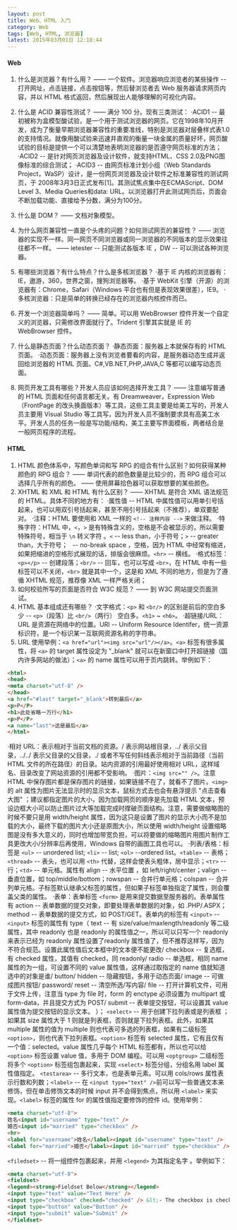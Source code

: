 ```yaml
---
layout: post
title: Web、HTML 入门
category: Web
tags: [Web, HTML, 浏览器]
latest: 2015年03月01日 12:18:44
---
```


#### Web

1. 什么是浏览器？有什么用？
   —— 一个软件。浏览器响应浏览者的某些操作 -- 打开网址，点击链接，点击按钮等，然后替浏览者去 Web 服务器请求网页内容，并以 HTML 格式返回，然后展现出人能够理解的可视化内容。

2. 什么是 ACID 兼容性测试？
   —— 满分 100 分。现有三类测试：
   ·ACID1 -- 最初被称为盒模型酸试验，是一个用于测试浏览器的网页。它在1998年10月开发，成为了衡量早期浏览器兼容性的重要准线，特别是浏览器对层叠样式表1.0的支持情况。就像用酸试验来迅速并直观的衡量一块金属的质量好坏，网页酸试验的目标是提供一个可以清楚地表明浏览器的是否遵守网页标准的方法；
   ·ACID2 -- 是针对网页浏览器及设计软件，就支持HTML、CSS 2.0及PNG图像标准的综合测试；
   ·ACID3 --  由网页标准计划小组（Web Standards Project，WaSP）设计，是一份网页浏览器及设计软件之标准兼容性的测试网页，于 2008年3月3日正式发布[1]。其测试焦点集中在ECMAScript、DOM Level 3、Media Queries和data: URL。以浏览器打开此测试网页后，页面会不断加载功能、直接给予分数，满分为100分。

3. 什么是 DOM？
   —— 文档对象模型。

4. 为什么网页兼容性一直是个头疼的问题？如何测试网页的兼容性？
   —— 浏览器的实现不一样。同一网页不同浏览器或同一浏览器的不同版本的显示效果往往都不一样。
   —— ietester -- 只能测试各版本 IE ，DW -- 可以测试各种浏览器。

5. 有哪些浏览器？有什么特点？什么是多核浏览器？
   ·基于 IE 内核的浏览器有：IE，遨游，360，世界之窗，搜狗浏览器等。
   ·基于 WebKit 引擎（开源）的浏览器有：Chrome，Safari（Windows 平台也有但是表现效果很差），IE9。
   ·多核浏览器：只是简单的转换已经存在的浏览器内核控件而已。

6. 开发一个浏览器简单吗？
   —— 简单。可以用 WebBrowser 控件开发一个自定义的浏览器，只需修改界面就行了。Trident 引擎其实就是 IE 的 WebBrowser 控件。

7. 什么是静态页面？什么动态页面？
   ·静态页面：服务器上本就保存有的 HTML 页面。
   ·动态页面：服务器上没有浏览者要看的内容，是服务器动态生成并返回给浏览器的 HTML 页面。C#,VB.NET,PHP,JAVA,C 等都可以编写动态页面。

8. 网页开发工具有哪些？开发人员应该如何选择开发工具？
   —— 注意编写普通的 HTML 页面和任何语言都无关。有 Dreamweaver，Expression Web（FrontPage 的改头换面版本）等工具，这些工具主要是给美工写的，开发人员主要用 Visual Studio 等工具写，因为开发人员不强制要求具有高美工水平。开发人员的任务一般是写功能/结构，美工主要写界面模板，两者结合是一般网页程序的流程。

#### HTML

1. HTML 颜色体系中，写颜色单词和写 RPG 的组合有什么区别？如何获得某种颜色的 RPG 组合？
   —— 单词代表的颜色数量是比较少的，而 RPG 组合可以选择几乎所有的颜色。
   —— 使用屏幕拾色器可以获取想要的某些颜色。
2. XHTML 和 XML 和 HTML 有什么区别？
   —— XHTML 是符合 XML 语法规范的 HTML。具体不同的地方有：
   ·属性值 -- HTML 中属性值可以用单引号括起来，也可以用双引号括起来，甚至不用引号括起来（不推荐），单双要配对。
   ·注释：HTML 要使用和 XML 一样的 `<!-- 注释内容 -->` 来做注释。
   ·特殊字符：HTML 中，`<`，`>` 是有特殊含义的，空格是不会被显示的，所以需要特殊符号，相当于 `\n` 转义字符 。`<` -- less than，小于符号；`>` -- greater than，大于符号；` ` -- no-break space ，空格，因为 HTML 中经常有缩进，如果把缩进的空格形式展现的话，排版会很麻烦。`<hr>` -- 横线。
   ·格式标签：`<p></p>` -- 创建段落；`<br/>` -- 回车，也可以写成 `<br>`，在 HTML 中有一些标签可以不关闭，`<br>` 就是其中一个，这是和 XML 不同的地方，但是为了遵循 XHTML 规范，推荐像 XML 一样严格关闭；
3. 如何校验所写的页面是否符合 W3C 规范？
   —— 到 W3C 网站提交页面测试。
4. HTML 基本组成还有哪些？
   ·文字格式：`<p>` 和 `<br/>` 的区别是前后的空白多少 -- `<p>`（段落）比 `<br/>`（两行） 空白多。`<h1>` ~ `<h6>`。
   ·超链接/URL：URL 是资源在网络中的位置。URI -- Uniform Resource Identifer，统一资源标识符，是一个标识某一互联网资源名称的字符串。
5. URL 使用举例：`<a href="url"><img src="url"/></a>`。`<a>` 标签有很多属性，将 `<a>` 的 target 属性设定为 "_blank" 就可以在新窗口中打开超链接（国内许多网站的做法）；`<a>` 的 name 属性可以用于页内跳转。举例如下：

``` html
<html>
<head>
<meta charset="utf-8" />
</head>
<a href="#last" target="_blank">转到最后</a>
<p>P</P>
<h1>此处省略一万行</h1>
<p>P</P>
<a name="last">这是最后</a>
</html>
```

·相对 URL：表示相对于当前文档的资源。/ 表示网站根目录，../ 表示父目录，../../  表示父目录的父目录，./ 或者不写任何斜线表示相对于当前路径（当前 HTML 文件的所在路径）的目录。站内资源的引用最好使用相对 URL，这样域名、目录改变了网站资源的引用都不受影响。
·图片：`<img src="" />`。注意 HTML 中保存图片都是保存图片的链接，如果链接不在了，就看不了图片。`<img>` 的 alt 属性为图片无法显示时的显示文本，鼠标方式去也会有悬浮提示 "点击查看大图" ；建议都指定图片的大小，因为加载网页的顺序是先加载 HTML 文本，预设边框大小可以防止图片过大等加载完成时撑破页面结构。注意，需要做缩略图的时候不要只是用 width/height 属性，因为这只是设置了图片的显示大小而不是加载的大小，最终下载的图片大小还是原图大小，所以使用 width/height 设置缩略图是没有多大意义的，同时也增加带宽负担，可以将要做的缩略图片用图片制作工具更改大小/分辨率后再使用，Windows 自带的画图工具也可以。
·列表/表格：标签是 `<ul>` -- unordered list; `<li>` -- list; `<ol>` --ordered list。`<table>` -- 表格；`<thread>` -- 表头，也可以用 `<th>` 代替，这样会使表头粗体，居中显示；`<tr>` -- 行；`<td>` -- 单元格。属性有 align -- 水平位置 ，如 left/right/center；valign -- 垂直位置，如 top/middle/bottom；rowspan -- 合并行单元格；colspan -- 合并列单元格。子标签默认继承父标签的属性，但如果子标签单独指定了属性，则会覆盖父类的属性。
·表单：表单标签 `<form>` 是用来提交数据至服务器的。表单属性有 action -- 表单数据的提交对象，即要处理表单数据的对象，如 .PHP/.ASPX；method -- 表单数据的提交方式，如 POST/GET。表单内的标签有 `<input>` --` <input>` 标签的属性有 type（
text -- 有 size/value/maxlength/readonly 等二级属性，其中 readonly 也是 readonly 的属性值之一，所以可以只写一个 readonly 来表示已经为 readonly 属性设置了readonly 属性值了，但不推荐这样写，因为不符合规范。设置此属性值后文本框中的文本便不能更改/
checkbox -- 复选框，有 checked 属性，其值有 checked，同 readonly/
radio -- 单选框，相同 name 属性的为一组，可设置不同的 value 属性值，这样通过取指定的 name 值就知道选中的对象是谁/
button/
hidden -- 隐藏按钮，多用于动态页面/
image -- 可做成图片按钮/
password/
reset -- 清空所选/写内容/
file -- 打开计算机文件，可用于文件上传，注意当 type 为 file 时，form 的 enctype 必须设置为 multipart 或 form-data，并且提交方式为 POST/
submit -- 表单提交按钮，可以设置其 value 属性值为提交按钮的显示文本。
）；
`<select>` -- 用于创建下拉列表或是列表框 ；如果其 size 属性大于 1 则就是列表框，否则就是下拉列表框。此外，如果其 multiple 属性的值为 multiple 则也代表可多选的列表框，如果有二级标签 `<option>`，则也代表下拉列表框。`<option>` 标签有 selected 属性，它有且仅有一个值：selected。value 属性几乎每个 HTML 标签都有，所以也可以给 `<option>` 标签设置 value 值，多用于 DOM 编程。可以用 `<optgroup>` 二级标签将多个 `<option>` 标签组包裹起来，实现 `<select>` 标签分组，分组名用 label 属性值指定。
`<testarea>`  -- 多行文本，也是表单元素。可以用 cols/rows 属性表示行数和列数；`<label>` -- 在 `<input type="text" />`前可以写一些普通文本来修饰，但在单击修饰文本的时候 input 并不会得到焦点，所以用 `<label>` 来实现。`<label>` 标签的属性 for 的属性值指定要修饰的控件 id。使用举例：

``` html
<meta charset="utf-8">
姓名<input id="username" type="text" />
婚否<input id="married" type="checkbox" />
<hr>
<label for="username">姓名</label><input id="username" type="text" />
<label for="married">婚否</label><input id="married" type="checkbox" />
```

`<filedset>`  -- 将一组控件包裹起来，并用 `<legend>` 为其指定名字 。举例如下：

``` html
<meta charset="utf-8">
<fieldset>
<legend><strong>Fieldset Below</strong></legend>
<input type="text" value="Text Here" />
<input type="checkbox" checked="checked" /> &lt;- The checkbox is checked already.
<input type="button" value="Button" />
<input type="submit" value="Submit" />
</fieldset>
```

